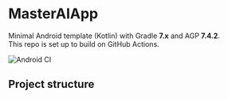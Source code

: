 
# MasterAIApp


Minimal Android template (Kotlin) with Gradle **7.x** and AGP **7.4.2**.  
This repo is set up to build on GitHub Actions.

![Android CI](https://github.com/fuat79sky/MasterAIApp/actions/workflows/android.yml/badge.svg)

## Project structure